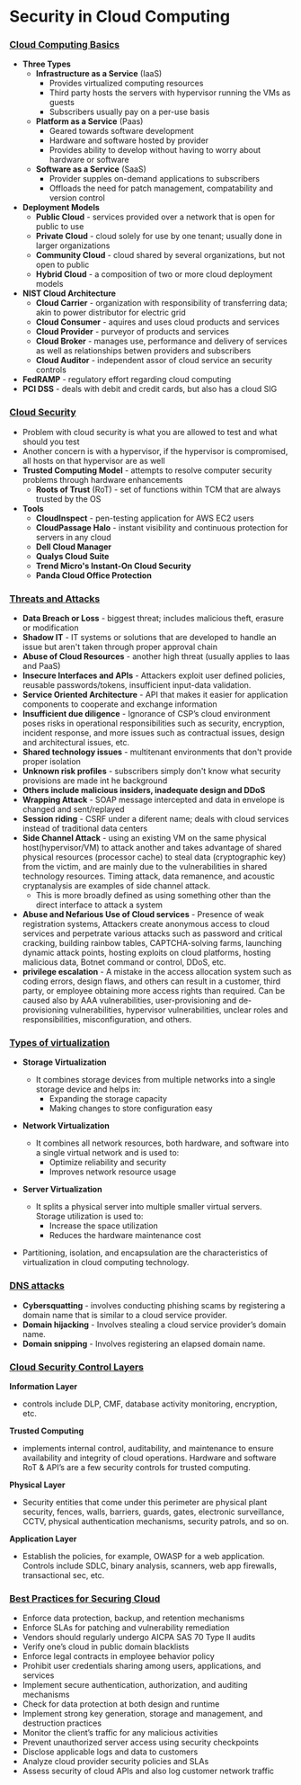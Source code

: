 # Security in Cloud Computing

### <u>Cloud Computing Basics</u>

- **Three Types**
  - **Infrastructure as a Service** (IaaS)
    - Provides virtualized computing resources
    - Third party hosts the servers with hypervisor running the VMs as guests
    - Subscribers usually pay on a per-use basis
  - **Platform as a Service** (Paas)
    - Geared towards software development
    - Hardware and software hosted by provider
    - Provides ability to develop without having to worry about hardware or software
  - **Software as a Service** (SaaS)
    - Provider supples on-demand applications to subscribers
    - Offloads the need for patch management, compatability and version control
- **Deployment Models**
  - **Public Cloud** - services provided over a network that is open for public to use
  - **Private Cloud** - cloud solely for use by one tenant; usually done in larger organizations
  - **Community Cloud** - cloud shared by several organizations, but not open to public
  - **Hybrid Cloud** - a composition of two or more cloud deployment models
- **NIST Cloud Architecture**
  - **Cloud Carrier** - organization with responsibility of transferring data; akin to power distributor for electric grid
  - **Cloud Consumer** - aquires and uses cloud products and services
  - **Cloud Provider** - purveyor of products and services
  - **Cloud Broker** - manages use, performance and delivery of services as well as relationships betwen providers and subscribers
  - **Cloud Auditor** - independent assor of cloud service an security controls
- **FedRAMP** - regulatory effort regarding cloud computing
- **PCI DSS** - deals with debit and credit cards, but also has a cloud SIG

### <u>Cloud Security</u>

- Problem with cloud security is what you are allowed to test and what should you test
- Another concern is  with a hypervisor, if the hypervisor is compromised, all hosts on that hypervisor are as well
- **Trusted Computing Model** - attempts to resolve computer security problems through hardware enhancements
  - **Roots of Trust** (RoT) - set of functions within TCM that are always trusted by the OS
- **Tools**
  - **CloudInspect** - pen-testing application for AWS EC2 users
  - **CloudPassage Halo** - instant visibility and continuous protection for servers in any cloud
  - **Dell Cloud Manager**
  - **Qualys Cloud Suite**
  - **Trend Micro's Instant-On Cloud Security**
  - **Panda Cloud Office Protection**

### <u>Threats and Attacks</u>

- **Data Breach or Loss** - biggest threat; includes malicious theft, erasure or modification
- **Shadow IT** - IT systems or solutions that are developed to handle an issue but aren't taken through proper approval chain
- **Abuse of Cloud Resources** -  another high threat (usually applies to Iaas and PaaS)
- **Insecure Interfaces and APIs** - Attackers exploit user defined policies, reusable passwords/tokens, insufficient input-data validation.
- **Service Oriented Architecture** - API  that makes it easier for application components to cooperate and exchange information
- **Insufficient due diligence** - Ignorance of CSP’s cloud environment poses risks in operational responsibilities such as security, encryption, incident response, and more issues such as contractual issues, design and architectural issues, etc.
- **Shared technology issues** - multitenant environments that don't provide proper isolation
- **Unknown risk profiles** - subscribers simply don't know what security provisions are made int he background
- **Others include malicious insiders, inadequate design and DDoS**
- **Wrapping Attack** - SOAP message intercepted and data in envelope is changed and sent/replayed
- **Session riding** - CSRF under a diferent name; deals with cloud services instead of traditional data centers
- **Side Channel Attack** - using  an existing VM on the same physical host(hypervisor/VM) to attack another and takes advantage of shared physical resources (processor cache) to steal data (cryptographic key) from the victim, and are mainly due to the vulnerabilities in shared technology resources. Timing attack, data remanence, and acoustic cryptanalysis are examples of side channel attack.
  - This is more broadly defined as using something other than the direct interface to attack a system
- **Abuse and Nefarious Use of Cloud services** - Presence of weak registration systems, Attackers create anonymous access to cloud services and perpetrate various attacks such as password and critical cracking, building rainbow tables, CAPTCHA-solving farms, launching dynamic attack points, hosting exploits on cloud platforms, hosting malicious data, Botnet command or control, DDoS, etc.
- **privilege escalation** - A mistake in the access allocation system such as coding errors, design flaws, and others can result in a customer, third party, or employee obtaining more access rights than required. Can be caused also by AAA vulnerabilities, user-provisioning and de-provisioning vulnerabilities, hypervisor vulnerabilities, unclear roles and responsibilities, misconfiguration, and others.



### <u>Types of virtualization</u>

- **Storage Virtualization**
  - It combines storage devices from multiple networks into a single storage device and helps in:
     - Expanding the storage capacity
     - Making changes to store configuration easy

- **Network Virtualization**
  - It combines all network resources, both hardware, and software into a single virtual network and is used to:
    - Optimize reliability and security
    - Improves network resource usage

- **Server Virtualization**
  - It splits a physical server into multiple smaller virtual servers. Storage utilization is used to:
    - Increase the space utilization
    - Reduces the hardware maintenance cost

- Partitioning, isolation, and encapsulation are the characteristics of virtualization in cloud computing technology.



### <u>DNS attacks</u>

- **Cybersquatting** - involves conducting phishing scams by registering a domain name that is similar to a cloud service provider.
- **Domain hijacking** - Involves stealing a cloud service provider’s domain name.
- **Domain snipping** - Involves registering an elapsed domain name.


### <u>Cloud Security Control Layers</u>


**Information Layer**
- controls include DLP, CMF, database activity monitoring, encryption, etc.

**Trusted Computing**
- implements internal control, auditability, and maintenance to ensure availability and integrity of cloud operations. Hardware and software RoT & API’s are a few security controls for trusted computing.

**Physical Layer**
- Security entities that come under this perimeter are physical plant security, fences, walls, barriers, guards, gates, electronic surveillance, CCTV, physical authentication mechanisms, security patrols, and so on.

**Application Layer**
- Establish the policies, for example, OWASP for a web application. Controls include SDLC, binary analysis, scanners, web app firewalls, transactional sec, etc.

### <u>Best Practices for Securing Cloud</u>

- Enforce data protection, backup, and retention mechanisms
- Enforce SLAs for patching and vulnerability remediation
- Vendors should regularly undergo AICPA SAS 70 Type II audits
- Verify one’s cloud in public domain blacklists
- Enforce legal contracts in employee behavior policy
- Prohibit user credentials sharing among users, applications, and services
- Implement secure authentication, authorization, and auditing mechanisms
- Check for data protection at both design and runtime
- Implement strong key generation, storage and management, and destruction practices
- Monitor the client’s traffic for any malicious activities
- Prevent unauthorized server access using security checkpoints
- Disclose applicable logs and data to customers
- Analyze cloud provider security policies and SLAs
- Assess security of cloud APIs and also log customer network traffic
